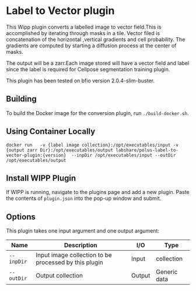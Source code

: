 # Label to Vector  plugin 
This Wipp plugin converts a labelled image to vector field.This is accomplished by iterating through  masks in 
a tile. Vector filed is concatenation of  the horizontal ,vertical gradients and cell probability.
The gradients are computed by starting a diffusion process  at the center of masks.

The output will be a zarr.Each image stored will have a vector field and label since the label is required for  Cellpose segmentation training plugin.

This plugin has been tested on bfio version 2.0.4-slim-buster.

## Building
To build the Docker image for the conversion plugin, run
`./build-docker.sh`.

## Using Container Locally
  `docker run   -v {label image collection}:/opt/executables/input -v {output zarr Dir}:/opt/executables/output labshare/polus-label-to-vector-plugin:{version}  --inpDir /opt/executables/input --outDir /opt/executables/output` 

## Install WIPP Plugin

If WIPP is running, navigate to the plugins page and add a new plugin. Paste the contents of `plugin.json` into the 
pop-up window and submit.

## Options
This plugin takes one input argument and one output argument:

| Name          | Description             | I/O    | Type   |
|---------------|-------------------------|--------|--------|
| `--inpDir` | Input image collection to be processed by this plugin | Input | collection |
| `--outDir` | Output collection | Output | Generic data |

